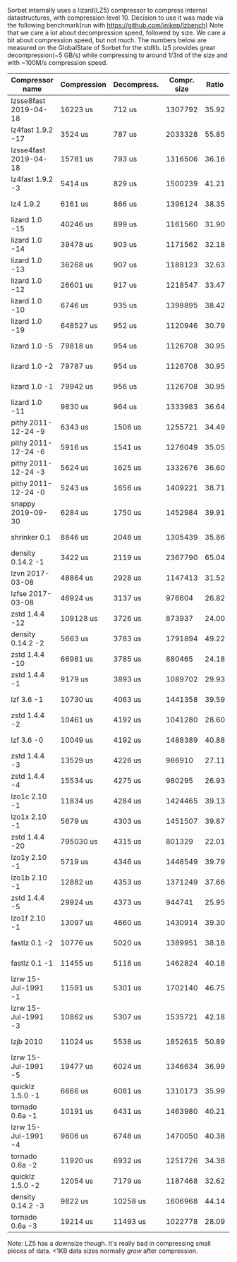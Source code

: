 Sorbet internally uses a lizard(LZ5) compressor to compress internal datastructures, with compression level 10.
Decision to use it was made via the following benchmark(run with https://github.com/inikep/lzbench)
Note that we care a lot about decompression speed, followed by size. We care a bit about compression speed, but not much.
The numbers below are measured on the GlobalState of Sorbet for the stdlib.
lz5 provides great decompression(~5 GB/s) while compressing to around 1/3rd of the size and with ~100M/s compression speed.

| Compressor name         | Compression| Decompress.| Compr. size | Ratio | Filename |
| ---------------         | -----------| -----------| ----------- | ----- | -------- |
| lzsse8fast 2019-04-18   |   16223 us |     712 us |     1307792 | 35.92 | sorbet-stdlib-state-a2f6fab208ee500774c6faa9c62c228c3b21fe08|
| lz4fast 1.9.2 -17       |    3524 us |     787 us |     2033328 | 55.85 | sorbet-stdlib-state-a2f6fab208ee500774c6faa9c62c228c3b21fe08|
| lzsse4fast 2019-04-18   |   15781 us |     793 us |     1316506 | 36.16 | sorbet-stdlib-state-a2f6fab208ee500774c6faa9c62c228c3b21fe08|
| lz4fast 1.9.2 -3        |    5414 us |     829 us |     1500239 | 41.21 | sorbet-stdlib-state-a2f6fab208ee500774c6faa9c62c228c3b21fe08|
| lz4 1.9.2               |    6161 us |     866 us |     1396124 | 38.35 | sorbet-stdlib-state-a2f6fab208ee500774c6faa9c62c228c3b21fe08|
| lizard 1.0 -15          |   40246 us |     899 us |     1161560 | 31.90 | sorbet-stdlib-state-a2f6fab208ee500774c6faa9c62c228c3b21fe08|
| lizard 1.0 -14          |   39478 us |     903 us |     1171562 | 32.18 | sorbet-stdlib-state-a2f6fab208ee500774c6faa9c62c228c3b21fe08|
| lizard 1.0 -13          |   36268 us |     907 us |     1188123 | 32.63 | sorbet-stdlib-state-a2f6fab208ee500774c6faa9c62c228c3b21fe08|
| lizard 1.0 -12          |   26601 us |     917 us |     1218547 | 33.47 | sorbet-stdlib-state-a2f6fab208ee500774c6faa9c62c228c3b21fe08|
| lizard 1.0 -10          |    6746 us |     935 us |     1398895 | 38.42 | sorbet-stdlib-state-a2f6fab208ee500774c6faa9c62c228c3b21fe08|
| lizard 1.0 -19          |  648527 us |     952 us |     1120946 | 30.79 | sorbet-stdlib-state-a2f6fab208ee500774c6faa9c62c228c3b21fe08|
| lizard 1.0 -5           |   79818 us |     954 us |     1126708 | 30.95 | sorbet-stdlib-state-a2f6fab208ee500774c6faa9c62c228c3b21fe08|
| lizard 1.0 -2           |   79787 us |     954 us |     1126708 | 30.95 | sorbet-stdlib-state-a2f6fab208ee500774c6faa9c62c228c3b21fe08|
| lizard 1.0 -1           |   79942 us |     956 us |     1126708 | 30.95 | sorbet-stdlib-state-a2f6fab208ee500774c6faa9c62c228c3b21fe08|
| lizard 1.0 -11          |    9830 us |     964 us |     1333983 | 36.64 | sorbet-stdlib-state-a2f6fab208ee500774c6faa9c62c228c3b21fe08|
| pithy 2011-12-24 -9     |    6343 us |    1506 us |     1255721 | 34.49 | sorbet-stdlib-state-a2f6fab208ee500774c6faa9c62c228c3b21fe08|
| pithy 2011-12-24 -6     |    5916 us |    1541 us |     1276049 | 35.05 | sorbet-stdlib-state-a2f6fab208ee500774c6faa9c62c228c3b21fe08|
| pithy 2011-12-24 -3     |    5624 us |    1625 us |     1332676 | 36.60 | sorbet-stdlib-state-a2f6fab208ee500774c6faa9c62c228c3b21fe08|
| pithy 2011-12-24 -0     |    5243 us |    1656 us |     1409221 | 38.71 | sorbet-stdlib-state-a2f6fab208ee500774c6faa9c62c228c3b21fe08|
| snappy 2019-09-30       |    6284 us |    1750 us |     1452984 | 39.91 | sorbet-stdlib-state-a2f6fab208ee500774c6faa9c62c228c3b21fe08|
| shrinker 0.1            |    8846 us |    2048 us |     1305439 | 35.86 | sorbet-stdlib-state-a2f6fab208ee500774c6faa9c62c228c3b21fe08|
| density 0.14.2 -1       |    3422 us |    2119 us |     2367790 | 65.04 | sorbet-stdlib-state-a2f6fab208ee500774c6faa9c62c228c3b21fe08|
| lzvn 2017-03-08         |   48864 us |    2928 us |     1147413 | 31.52 | sorbet-stdlib-state-a2f6fab208ee500774c6faa9c62c228c3b21fe08|
| lzfse 2017-03-08        |   46924 us |    3137 us |      976604 | 26.82 | sorbet-stdlib-state-a2f6fab208ee500774c6faa9c62c228c3b21fe08|
| zstd 1.4.4 -12          |  109128 us |    3726 us |      873937 | 24.00 | sorbet-stdlib-state-a2f6fab208ee500774c6faa9c62c228c3b21fe08|
| density 0.14.2 -2       |    5663 us |    3783 us |     1791894 | 49.22 | sorbet-stdlib-state-a2f6fab208ee500774c6faa9c62c228c3b21fe08|
| zstd 1.4.4 -10          |   66981 us |    3785 us |      880465 | 24.18 | sorbet-stdlib-state-a2f6fab208ee500774c6faa9c62c228c3b21fe08|
| zstd 1.4.4 -1           |    9179 us |    3893 us |     1089702 | 29.93 | sorbet-stdlib-state-a2f6fab208ee500774c6faa9c62c228c3b21fe08|
| lzf 3.6 -1              |   10730 us |    4063 us |     1441358 | 39.59 | sorbet-stdlib-state-a2f6fab208ee500774c6faa9c62c228c3b21fe08|
| zstd 1.4.4 -2           |   10461 us |    4192 us |     1041280 | 28.60 | sorbet-stdlib-state-a2f6fab208ee500774c6faa9c62c228c3b21fe08|
| lzf 3.6 -0              |   10049 us |    4192 us |     1488389 | 40.88 | sorbet-stdlib-state-a2f6fab208ee500774c6faa9c62c228c3b21fe08|
| zstd 1.4.4 -3           |   13529 us |    4226 us |      986910 | 27.11 | sorbet-stdlib-state-a2f6fab208ee500774c6faa9c62c228c3b21fe08|
| zstd 1.4.4 -4           |   15534 us |    4275 us |      980295 | 26.93 | sorbet-stdlib-state-a2f6fab208ee500774c6faa9c62c228c3b21fe08|
| lzo1c 2.10 -1           |   11834 us |    4284 us |     1424465 | 39.13 | sorbet-stdlib-state-a2f6fab208ee500774c6faa9c62c228c3b21fe08|
| lzo1x 2.10 -1           |    5679 us |    4303 us |     1451507 | 39.87 | sorbet-stdlib-state-a2f6fab208ee500774c6faa9c62c228c3b21fe08|
| zstd 1.4.4 -20          |  795030 us |    4315 us |      801329 | 22.01 | sorbet-stdlib-state-a2f6fab208ee500774c6faa9c62c228c3b21fe08|
| lzo1y 2.10 -1           |    5719 us |    4346 us |     1448549 | 39.79 | sorbet-stdlib-state-a2f6fab208ee500774c6faa9c62c228c3b21fe08|
| lzo1b 2.10 -1           |   12882 us |    4353 us |     1371249 | 37.66 | sorbet-stdlib-state-a2f6fab208ee500774c6faa9c62c228c3b21fe08|
| zstd 1.4.4 -5           |   29924 us |    4373 us |      944741 | 25.95 | sorbet-stdlib-state-a2f6fab208ee500774c6faa9c62c228c3b21fe08|
| lzo1f 2.10 -1           |   13097 us |    4660 us |     1430914 | 39.30 | sorbet-stdlib-state-a2f6fab208ee500774c6faa9c62c228c3b21fe08|
| fastlz 0.1 -2           |   10776 us |    5020 us |     1389951 | 38.18 | sorbet-stdlib-state-a2f6fab208ee500774c6faa9c62c228c3b21fe08|
| fastlz 0.1 -1           |   11455 us |    5118 us |     1462824 | 40.18 | sorbet-stdlib-state-a2f6fab208ee500774c6faa9c62c228c3b21fe08|
| lzrw 15-Jul-1991 -1     |   11591 us |    5301 us |     1702140 | 46.75 | sorbet-stdlib-state-a2f6fab208ee500774c6faa9c62c228c3b21fe08|
| lzrw 15-Jul-1991 -3     |   10862 us |    5307 us |     1535721 | 42.18 | sorbet-stdlib-state-a2f6fab208ee500774c6faa9c62c228c3b21fe08|
| lzjb 2010               |   11024 us |    5538 us |     1852615 | 50.89 | sorbet-stdlib-state-a2f6fab208ee500774c6faa9c62c228c3b21fe08|
| lzrw 15-Jul-1991 -5     |   19477 us |    6024 us |     1346634 | 36.99 | sorbet-stdlib-state-a2f6fab208ee500774c6faa9c62c228c3b21fe08|
| quicklz 1.5.0 -1        |    6666 us |    6081 us |     1310173 | 35.99 | sorbet-stdlib-state-a2f6fab208ee500774c6faa9c62c228c3b21fe08|
| tornado 0.6a -1         |   10191 us |    6431 us |     1463980 | 40.21 | sorbet-stdlib-state-a2f6fab208ee500774c6faa9c62c228c3b21fe08|
| lzrw 15-Jul-1991 -4     |    9606 us |    6748 us |     1470050 | 40.38 | sorbet-stdlib-state-a2f6fab208ee500774c6faa9c62c228c3b21fe08|
| tornado 0.6a -2         |   11920 us |    6932 us |     1251726 | 34.38 | sorbet-stdlib-state-a2f6fab208ee500774c6faa9c62c228c3b21fe08|
| quicklz 1.5.0 -2        |   12054 us |    7179 us |     1187468 | 32.62 | sorbet-stdlib-state-a2f6fab208ee500774c6faa9c62c228c3b21fe08|
| density 0.14.2 -3       |    9822 us |   10258 us |     1606968 | 44.14 | sorbet-stdlib-state-a2f6fab208ee500774c6faa9c62c228c3b21fe08|
| tornado 0.6a -3         |   19214 us |   11493 us |     1022778 | 28.09 | sorbet-stdlib-state-a2f6fab208ee500774c6faa9c62c228c3b21fe08|

Note: LZ5 has a downsize though. It's really bad in compressing small pieces of data. <1KB data sizes normally _grow_ after compression.
